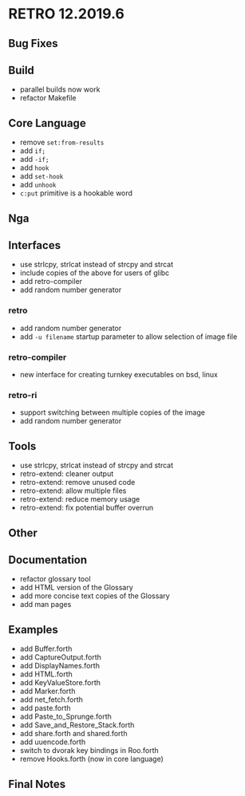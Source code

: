 # RETRO 12.2019.6

## Bug Fixes

## Build

- parallel builds now work
- refactor Makefile

## Core Language

- remove `set:from-results`
- add `if;`
- add `-if;`
- add `hook`
- add `set-hook`
- add `unhook`
- `c:put` primitive is a hookable word

## Nga

## Interfaces

- use strlcpy, strlcat instead of strcpy and strcat
- include copies of the above for users of glibc
- add retro-compiler
- add random number generator

### retro

- add random number generator
- add `-u filename` startup parameter to allow selection of
  image file

### retro-compiler

- new interface for creating turnkey executables on bsd, linux

### retro-ri

- support switching between multiple copies of the image
- add random number generator

## Tools

- use strlcpy, strlcat instead of strcpy and strcat
- retro-extend: cleaner output
- retro-extend: remove unused code
- retro-extend: allow multiple files
- retro-extend: reduce memory usage
- retro-extend: fix potential buffer overrun

## Other

## Documentation

- refactor glossary tool
- add HTML version of the Glossary
- add more concise text copies of the Glossary
- add man pages

## Examples

- add Buffer.forth
- add CaptureOutput.forth
- add DisplayNames.forth
- add HTML.forth
- add KeyValueStore.forth
- add Marker.forth
- add net_fetch.forth
- add paste.forth
- add Paste_to_Sprunge.forth
- add Save_and_Restore_Stack.forth
- add share.forth and shared.forth
- add uuencode.forth
- switch to dvorak key bindings in Roo.forth
- remove Hooks.forth (now in core language)

## Final Notes

